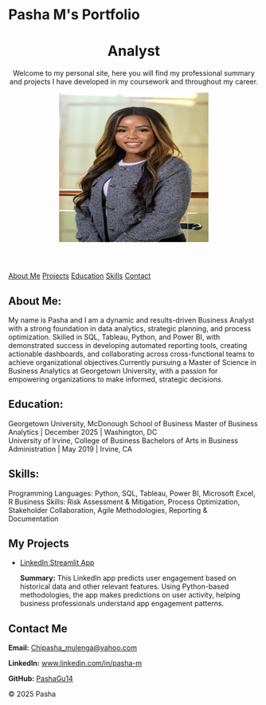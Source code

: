 <h1>Pasha M's Portfolio</h1> 
</head>
<body>
    <header>
        <h1>Analyst</h1>
        <p>Welcome to my personal site, here you will find my professional summary and projects I have developed in my coursework and throughout my career.</p>
 <img src="https://raw.githubusercontent.com/PashaGu14/My-Site/main/IMG_3505.jpg" alt="Pasha's Portrait" width="300" height="300">
   </header>
    <nav>
        <a href="#about">About Me</a>
        <a href="#projects">Projects</a>
        <a href="#education">Education</a>
        <a href="#Skills">Skills</a>
        <a href="#contact">Contact</a>
    </nav>
    <section id="about">
        <h2>About Me:</h2>
    <p> My name is Pasha and I am a dynamic and results-driven Business Analyst with a strong foundation in data analytics, strategic planning, and process optimization. Skilled in SQL, Tableau, Python, and Power BI, with demonstrated success in developing automated reporting tools, creating actionable dashboards, and collaborating across cross-functional teams to achieve organizational objectives.Currently pursuing a Master of Science in Business Analytics at Georgetown University, with a passion for empowering organizations to make informed, strategic decisions. </p>
    </section>
     <section id="education">
    <h2>Education:</h2>
Georgetown University, McDonough School of Business
Master of Business Analytics | December 2025 | Washington, DC
 </section>
University of Irvine, College of Business
Bachelors of Arts in Business Administration | May 2019 | Irvine, CA
     <section id="Skills">
    <h2>Skills:</h2>
        Programming Languages: Python, SQL, Tableau, Power BI, Microsoft Excel, R
        Business Skills: Risk Assessment & Mitigation, Process Optimization, Stakeholder Collaboration, Agile Methodologies, Reporting & Documentation
     <section id="projects">
    <h2>My Projects</h2>
    <ul>
        <li>
            <a href="https://pashalinkedinapp-jrgvffjmxeafppbccguxln.streamlit.app" target="_blank">LinkedIn Streamlit App</a>
            <p>
                <strong>Summary:</strong> This LinkedIn app predicts user engagement based on historical data and other relevant features. 
                Using Python-based methodologies, the app makes predictions on user activity, helping business professionals understand 
                app engagement patterns.
            </p>
        </li>
    </ul>
</section>

<section id="contact">
    <h2>Contact Me</h2>
    <p><strong>Email:</strong> <a href="mailto:Chipasha_mulenga@yahoo.com">Chipasha_mulenga@yahoo.com</a></p>
    <p><strong>LinkedIn:</strong> <a href="https://www.linkedin.com/in/pasha-m" target="_blank">www.linkedin.com/in/pasha-m</a></p>
    <p><strong>GitHub:</strong> <a href="https://github.com/pashaGu14" target="_blank">PashaGu14</a></p>
</section>

<footer>
    <p>&copy; 2025 Pasha</p>
</footer>
